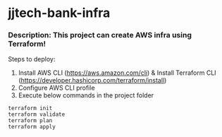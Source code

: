 # jjtech-bank-infra

### **Description:** This project can create AWS infra using Terraform!

Steps to deploy:

1. Install AWS CLI (https://aws.amazon.com/cli) & Install Terraform CLI (https://developer.hashicorp.com/terraform/install)
2. Configure AWS CLI profile
3. Execute below commands in the project folder
```
terraform init
terraform validate
terraform plan
terraform apply
```
